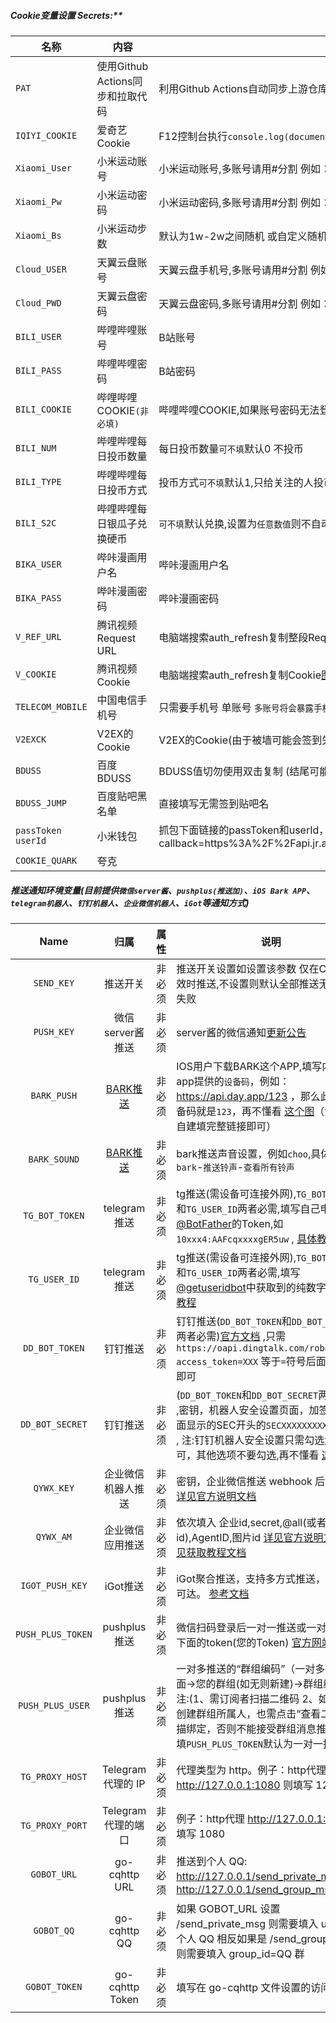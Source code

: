 ##### Cookie变量设置 Secrets:**

| 名称               | 内容                      | 说明                                                                                                                 |
|------------------|-------------------------|--------------------------------------------------------------------------------------------------------------------|
| `PAT`            | 使用Github Actions同步和拉取代码 | 利用Github Actions自动同步上游仓库[PAT获取教程](RepoSync.md)                                                                     |
| `IQIYI_COOKIE`   | 爱奇艺Cookie               | F12控制台执行`console.log(document.cookie)`电脑版有效期三个月                                                                    |
| `Xiaomi_User`    | 小米运动账号                  | 小米运动账号,多账号请用#分割 例如：13800138000#13800138001                                                                         |
| `Xiaomi_Pw`      | 小米运动密码                  | 小米运动密码,多账号请用#分割 例如：abc123qwe#abcqwe2                                                                               |
| `Xiaomi_Bs`      | 小米运动步数                  | 默认为1w-2w之间随机 或自定义随机范围`[18000-25000]`                                                                               |
| `Cloud_USER`     | 天翼云盘账号                  | 天翼云盘手机号,多账号请用#分割 例如：13800000000#13800000001                                                                        |
| `Cloud_PWD`      | 天翼云盘密码                  | 天翼云盘密码,多账号请用#分割 例如：cxkjntm#jntmcxk                                                                                 |
| `BILI_USER`      | 哔哩哔哩账号                  | B站账号                                                                                                               |
| `BILI_PASS`      | 哔哩哔哩密码                  | B站密码                                                                                                               |
| `BILI_COOKIE`    | 哔哩哔哩COOKIE`(非必填)`       | 哔哩哔哩COOKIE,如果账号密码无法登陆就用COOKIE,等一段时间再用账号密码即可.                                                                       |
| `BILI_NUM`       | 哔哩哔哩每日投币数量              | 每日投币数量`可不填`默认0 不投币                                                                                                 |
| `BILI_TYPE`      | 哔哩哔哩每日投币方式              | 投币方式`可不填`默认1,只给关注的人投币 0 则随机投币                                                                                      |
| `BILI_S2C`       | 哔哩哔哩每日银瓜子兑换硬币           | `可不填`默认兑换,设置为`任意数值`则不自动兑换                                                                                          |
| `BIKA_USER`      | 哔咔漫画用户名                 | 哔咔漫画用户名                                                                                                            |
| `BIKA_PASS`      | 哔咔漫画密码                  | 哔咔漫画密码                                                                                                             |
| `V_REF_URL`      | 腾讯视频Request URL         | 电脑端搜索auth_refresh复制整段Request url[图片教程](https://cdn.jsdelivr.net/gh/BlueskyClouds/Script/img/2020/11/1/img/v_1.jpg) [新版获取authrefresh](https://cdn.jsdelivr.net/gh/BlueskyClouds/Script/img/2023/9/16/img/tx.png) |
| `V_COOKIE`       | 腾讯视频Cookie              | 电脑端搜索auth_refresh复制Cookie[图片教程](https://cdn.jsdelivr.net/gh/BlueskyClouds/Script/img/2020/11/1/img/v_2.jpg)        |
| `TELECOM_MOBILE` | 中国电信手机号                 | 只需要手机号 单账号 `多账号将会暴露手机号` 自行考虑,多账号使用`,`分割 部分地区或手机号暂无法签到，自行测试使用                                                       |
| `V2EXCK`         | V2EX的Cookie             | V2EX的Cookie(由于被墙可能会签到失败)                                                                                           |
| `BDUSS`          | 百度BDUSS                 | BDUSS值切勿使用双击复制 (结尾可能会有一个`符号`双击复制可能无法复制完整)                                                                          |
| `BDUSS_JUMP`     | 百度贴吧黑名单                 | 直接填写无需签到贴吧名                                                                                                        |
| `passToken` `userId`     | 小米钱包                 | 抓包下面链接的passToken和userId，填在脚本的后面https://account.xiaomi.com/pass/serviceLogin?callback=https%3A%2F%2Fapi.jr.airstarfinance.net%2Fsts%3Fsign%3D1dbHuyAmee0NAZ2xsRw5vhdVQQ8%253D%26followup%3Dhttps%253A%252F%252Fm.jr.airstarfinance.net%252Fmp%252Fapi%252Flogin%253Ffrom%253Dmipay_indexicon_TVcard%2526deepLinkEnable%253Dfalse%2526requestUrl%253Dhttps%25253A%25252F%25252Fm.jr.airstarfinance.net%25252Fmp%25252Factivity%25252FvideoActivity%25253Ffrom%25253Dmipay_indexicon_TVcard%252526_noDarkMode%25253Dtrue%252526_transparentNaviBar%25253Dtrue%252526cUserId%25253Dusyxgr5xjumiQLUoAKTOgvi858Q%252526_statusBarHeight%25253D137&sid=jrairstar&_group=DEFAULT&_snsNone=true&_loginType=ticket   |
| `COOKIE_QUARK`     | 夸克                 |                                                              |
##### 推送通知环境变量(目前提供`微信server酱`、`pushplus(推送加)`、`iOS Bark APP`、`telegram机器人`、`钉钉机器人`、`企业微信机器人`、`iGot`等通知方式)

|       Name        |                                        归属                                        | 属性  | 说明                                                                                                                                                                                                          |
|:-----------------:|:--------------------------------------------------------------------------------:|-----|-------------------------------------------------------------------------------------------------------------------------------------------------------------------------------------------------------------|
|    `SEND_KEY`     |                                       推送开关                                       | 非必须 | 推送开关设置如设置该参数 仅在Cookie失效时推送,不设置则默认全部推送无论是否失败                                                                                                                                                                 |
|    `PUSH_KEY`     |                                   微信server酱推送                                    | 非必须 | server酱的微信通知[更新公告](https://sc.ftqq.com/9.version)                                                                                                                                                           |
|    `BARK_PUSH`    | [BARK推送](https://apps.apple.com/us/app/bark-customed-notifications/id1403753865) | 非必须 | IOS用户下载BARK这个APP,填写内容是app提供的`设备码`，例如：https://api.day.app/123 ，那么此处的设备码就是`123`，再不懂看 [这个图](https://github.com/MayoBlueSky/My-Actions/blob/master/icon/bark.jpg)（注：支持自建填完整链接即可）                                |
|   `BARK_SOUND`    | [BARK推送](https://apps.apple.com/us/app/bark-customed-notifications/id1403753865) | 非必须 | bark推送声音设置，例如`choo`,具体值请在`bark`-`推送铃声`-`查看所有铃声`                                                                                                                                                             |
|  `TG_BOT_TOKEN`   |                                    telegram推送                                    | 非必须 | tg推送(需设备可连接外网),`TG_BOT_TOKEN`和`TG_USER_ID`两者必需,填写自己申请[@BotFather](https://t.me/BotFather)的Token,如`10xxx4:AAFcqxxxxgER5uw` , [具体教程](https://github.com/MayoBlueSky/My-Actions/blob/master/backUp/TG_PUSH.md) |
|   `TG_USER_ID`    |                                    telegram推送                                    | 非必须 | tg推送(需设备可连接外网),`TG_BOT_TOKEN`和`TG_USER_ID`两者必需,填写[@getuseridbot](https://t.me/getuseridbot)中获取到的纯数字ID, [具体教程](https://github.com/MayoBlueSky/My-Actions/blob/master/backUp/TG_PUSH.md)                      |
|  `DD_BOT_TOKEN`   |                                       钉钉推送                                       | 非必须 | 钉钉推送(`DD_BOT_TOKEN`和`DD_BOT_SECRET`两者必需)[官方文档](https://ding-doc.dingtalk.com/doc#/serverapi2/qf2nxq) ,只需`https://oapi.dingtalk.com/robot/send?access_token=XXX` 等于`=`符号后面的XXX即可                             |
|  `DD_BOT_SECRET`  |                                       钉钉推送                                       | 非必须 | (`DD_BOT_TOKEN`和`DD_BOT_SECRET`两者必需) ,密钥，机器人安全设置页面，加签一栏下面显示的SEC开头的`SECXXXXXXXXXX`等字符 , 注:钉钉机器人安全设置只需勾选`加签`即可，其他选项不要勾选,再不懂看 [这个图](https://github.com/MayoBlueSky/My-Actions/blob/master/icon/DD_bot.png)     |
|    `QYWX_KEY`     |                                    企业微信机器人推送                                     | 非必须 | 密钥，企业微信推送 webhook 后面的 key [详见官方说明文档](https://work.weixin.qq.com/api/doc/90000/90136/91770)                                                                                                                  |
|     `QYWX_AM`     |                                     企业微信应用推送                                     | 非必须 | 依次填入 企业id,secret,@all(或者成员id),AgentID,图片id [详见官方说明文档](https://work.weixin.qq.com/api/doc/90000/90135/90236) [详见获取教程文档](https://note.youdao.com/ynoteshare1/index.html?id=351e08a72378206f9dd64d2281e9b83b)  |
|  `IGOT_PUSH_KEY`  |                                      iGot推送                                      | 非必须 | iGot聚合推送，支持多方式推送，确保消息可达。 [参考文档](https://wahao.github.io/Bark-MP-helper )                                                                                                                                    |
| `PUSH_PLUS_TOKEN` |                                    pushplus推送                                    | 非必须 | 微信扫码登录后一对一推送或一对多推送下面的token(您的Token) [官方网站](https://www.pushplus.plus/)                                                                                                                                      |
| `PUSH_PLUS_USER`  |                                    pushplus推送                                    | 非必须 | 一对多推送的“群组编码”（一对多推送下面->您的群组(如无则新建)->群组编码）注:(1、需订阅者扫描二维码 2、如果您是创建群组所属人，也需点击“查看二维码”扫描绑定，否则不能接受群组消息推送)，只填`PUSH_PLUS_TOKEN`默认为一对一推送                                                                              |
|  `TG_PROXY_HOST`  |                                 Telegram 代理的 IP                                  | 非必须 | 代理类型为 http。例子：http代理 http://127.0.0.1:1080 则填写 127.0.0.1                                                                                                                                                    |
|  `TG_PROXY_PORT`  |                                  Telegram 代理的端口                                  | 非必须 | 例子：http代理 http://127.0.0.1:1080 则填写 1080                                                                                                                                                                    |
|    `GOBOT_URL`    |                                  go-cqhttp URL                                   | 非必须 | 推送到个人 QQ: http://127.0.0.1/send_private_msg 群：http://127.0.0.1/send_group_msg                                                                                                                               |
|    `GOBOT_QQ`     |                                   go-cqhttp QQ                                   | 非必须 | 如果 GOBOT_URL 设置 /send_private_msg 则需要填入 user_id=个人 QQ 相反如果是 /send_group_msg 则需要填入 group_id=QQ 群                                                                                                             |
|   `GOBOT_TOKEN`   |                                 	go-cqhttp Token                                 | 非必须 | 填写在 go-cqhttp 文件设置的访问密钥                                                                                                                                                                                     |
